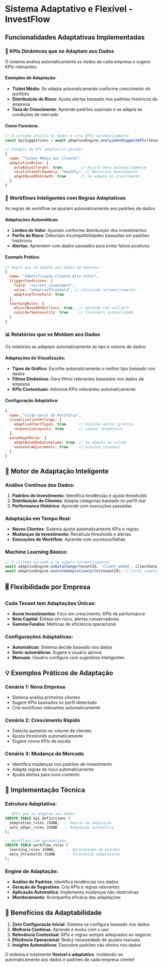 # Sistema Adaptativo e Flexível - InvestFlow

## Funcionalidades Adaptativas Implementadas

### 🎯 **KPIs Dinâmicos que se Adaptam aos Dados**

O sistema analisa automaticamente os dados de cada empresa e sugere KPIs relevantes:

#### **Exemplos de Adaptação:**
- **Ticket Médio**: Se adapta automaticamente conforme crescimento do portfolio
- **Distribuição de Risco**: Ajusta alertas baseado nos padrões históricos da empresa
- **Taxa de Crescimento**: Aprende padrões sazonais e se adapta às condições de mercado

#### **Como Funciona:**
```javascript
// O sistema analisa os dados e cria KPIs automaticamente
const kpiSuggestions = await adaptiveEngine.analyzeAndSuggestKPIs(tenantId);

// Exemplo de KPI adaptativo gerado:
{
  name: "Ticket Médio por Cliente",
  adaptationRules: {
    autoAdjustTarget: true,        // Ajusta meta automaticamente
    recalculateFrequency: "monthly", // Recalcula mensalmente
    adaptBasedOnGrowth: true       // Se adapta ao crescimento
  }
}
```

### 🔄 **Workflows Inteligentes com Regras Adaptativas**

As regras de workflow se ajustam automaticamente aos padrões de dados:

#### **Adaptações Automáticas:**
- **Limites de Valor**: Ajustam conforme distribuição dos investimentos
- **Perfis de Risco**: Detectam incompatibilidades baseadas em padrões históricos
- **Alertas**: Aprendem com dados passados para evitar falsos positivos

#### **Exemplo Prático:**
```javascript
// Regra que se adapta aos dados da empresa
{
  name: "Identificação Cliente Alto Valor",
  triggerConditions: {
    field: "current_investment",
    value: "adaptiveThreshold", // Calculado automaticamente
    adaptiveThreshold: true
  },
  learningRules: {
    adjustBasedOnOutliers: true,  // Aprende com outliers
    considerSeasonality: true     // Considera sazonalidade
  }
}
```

### 📊 **Relatórios que se Moldam aos Dados**

Os relatórios se adaptam automaticamente ao tipo e volume de dados:

#### **Adaptações de Visualização:**
- **Tipos de Gráfico**: Escolhe automaticamente o melhor tipo baseado nos dados
- **Filtros Dinâmicos**: Gera filtros relevantes baseados nos dados da empresa
- **KPIs Contextuais**: Adiciona KPIs relevantes automaticamente

#### **Configuração Adaptativa:**
```javascript
{
  name: "Visão Geral do Portfólio",
  visualizationSettings: {
    adaptiveChartTypes: true,     // Escolhe melhor gráfico
    responsiveLayouts: true       // Layout responsivo
  },
  autoAdaptRules: {
    adaptBasedOnDataVolume: true, // Se adapta ao volume
    seasonalAdjustments: true     // Ajustes sazonais
  }
}
```

## 🧠 **Motor de Adaptação Inteligente**

### **Análise Contínua dos Dados:**
1. **Padrões de Investimento**: Identifica tendências e ajusta thresholds
2. **Distribuição de Clientes**: Adapta categorias baseado no perfil real
3. **Performance Histórica**: Aprende com execuções passadas

### **Adaptação em Tempo Real:**
- **Novos Clientes**: Sistema ajusta automaticamente KPIs e regras
- **Mudanças de Investimento**: Recalcula thresholds e alertas
- **Execuções de Workflow**: Aprende com sucessos/falhas

### **Machine Learning Básico:**
```javascript
// O sistema aprende e se adapta automaticamente
await adaptiveEngine.onDataChange(tenantId, 'client_added', clientData);
await adaptiveEngine.executeAdaptationCycle(tenantId); // Ciclo completo
```

## 🎚️ **Flexibilidade por Empresa**

### **Cada Tenant tem Adaptações Únicas:**
- **Acme Investimentos**: Foco em crescimento, KPIs de performance
- **Beta Capital**: Ênfase em risco, alertas conservadores
- **Gamma Fundos**: Métricas de eficiência operacional

### **Configurações Adaptativas:**
- **Automáticas**: Sistema decide baseado nos dados
- **Semi-automáticas**: Sugere e usuário aprova
- **Manuais**: Usuário configura com sugestões inteligentes

## 💡 **Exemplos Práticos de Adaptação**

### **Cenário 1: Nova Empresa**
- Sistema analisa primeiros clientes
- Sugere KPIs baseados no perfil detectado
- Cria workflows relevantes automaticamente

### **Cenário 2: Crescimento Rápido**
- Detecta aumento no volume de clientes
- Ajusta thresholds automaticamente
- Sugere novos KPIs de escala

### **Cenário 3: Mudança de Mercado**
- Identifica mudanças nos padrões de investimento
- Adapta regras de risco automaticamente
- Ajusta alertas para novo contexto

## 🔧 **Implementação Técnica**

### **Estrutura Adaptativa:**
```sql
-- KPIs que se adaptam aos dados
CREATE TABLE kpi_definitions (
  adaptation_rules JSONB,  -- Regras de adaptação
  auto_adapt_rules JSONB   -- Adaptação automática
);

-- Workflows com aprendizado
CREATE TABLE workflow_rules (
  learning_rules JSONB,     -- Aprendizado de padrões
  data_thresholds JSONB     -- Thresholds adaptativos
);
```

### **Engine de Adaptação:**
- **Análise de Padrões**: Identifica tendências nos dados
- **Geração de Sugestões**: Cria KPIs e regras relevantes
- **Aplicação Automática**: Implementa mudanças não-destrutivas
- **Monitoramento**: Acompanha eficácia das adaptações

## 🎯 **Benefícios da Adaptabilidade**

1. **Zero Configuração Inicial**: Sistema se configura baseado nos dados
2. **Melhoria Contínua**: Aprende e evolui com o uso
3. **Relevância Contextual**: KPIs e regras sempre adequados ao negócio
4. **Eficiência Operacional**: Reduz necessidade de ajustes manuais
5. **Insights Automáticos**: Descobre padrões não óbvios nos dados

O sistema é totalmente **flexível e adaptativo**, moldando-se automaticamente aos dados e padrões de cada empresa cliente!